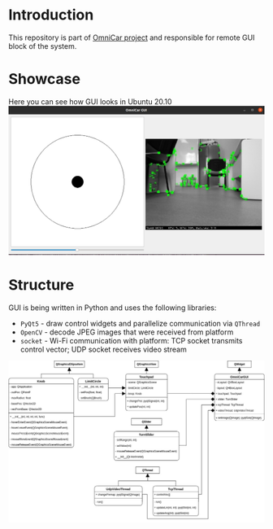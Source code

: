 # Introduction
This repository is part of [OmniCar project](https://divelix.github.io/OmniCar/) and responsible for  remote GUI block of the system.

# Showcase
Here you can see how GUI looks in Ubuntu 20.10
![Showcase of GUI](res/showcase.png)

# Structure
GUI is being written in Python and uses the following libraries:
* `PyQt5` - draw control widgets and parallelize communication via `QThread`
* `OpenCV` - decode JPEG images that were received from platform
* `socket` - Wi-Fi communication with platform: TCP socket transmits control vector; UDP socket receives video stream

![UML diagram of GUI](res/UML.jpg)
